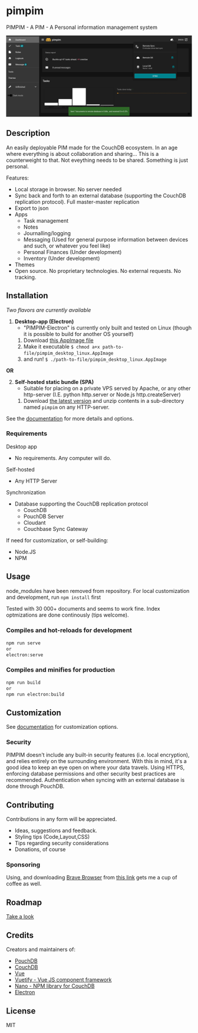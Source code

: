 # pimpim
PIMPIM - A PIM - A Personal information management system

![Dashboard screenshot](assets/img/dashboard.png)

## Description
An easily deployable PIM made for the CouchDB ecosystem.
In an age where everything is about collaboration and sharing... This is a counterweight to that. Not eveything needs to be shared. Something is just personal.

Features:
* Local storage in browser. No server needed
* Sync back and forth to an external database (supporting the CouchDB replication protocol). Full master-master replication
* Export to json
* Apps
    * Task management
    * Notes
    * Journalling/logging 
    * Messaging (Used for general purpose information between devices and such, or whatever you feel like)
    * Personal Finances (Under development)
    * Inventory (Under development)
* Themes
* Open source. No proprietary technologies. No external requests. No tracking.

## Installation

*Two flavors are currently available*

1. **Desktop-app (Electron)**
    * "PIMPIM-Electron" is currently only built and tested on Linux (though it is possible to build for another OS yourself)
    1. Download [this AppImage file](https://lybekk.tech/downloads/pimpim_desktop_linux.AppImage)
    2. Make it executable `$ chmod a+x path-to-file/pimpim_desktop_linux.AppImage`
    3. and run! `$ ./path-to-file/pimpim_desktop_linux.AppImage`

**OR**

2. **Self-hosted static bundle (SPA)**
    * Suitable for placing on a private VPS served by Apache, or any other http-server (I.E. python http.server or Node.js http.createServer)
    1. Download [the latest version](https://lybekk.tech/downloads/pimpim_self_hosted.zip) and unzip contents in a sub-directory named `pimpim` on any HTTP-server.

See the [documentation](docs/gettingstarted#installation) for more details and options.

### Requirements

Desktop app
* No requirements. Any computer will do.

Self-hosted
* Any HTTP Server

Synchronization
* Database supporting the CouchDB replication protocol
    * CouchDB
    * PouchDB Server
    * Cloudant
    * Couchbase Sync Gateway

If need for customization, or self-building:
* Node.JS
* NPM

## Usage

node_modules have been removed from repository. For local customization and development, run <code>npm install</code> first

Tested with 30 000+ documents and seems to work fine. Index optmizations are done continously (tips welcome).

### Compiles and hot-reloads for development
```
npm run serve
or
electron:serve
```

### Compiles and minifies for production
```
npm run build
or
npm run electron:build
```

## Customization

See [documentation](docs/gettingstarted) for customization options.

### Security
PIMPIM doesn't include any built-in security features (i.e. local encryption), and relies entirely on the surrounding environment. With this in mind, it's a good idea to keep an eye open on where your data travels.
Using HTTPS, enforcing database permissions and other security best practices are recommended. 
Authentication when syncing with an external database is done through PouchDB.

## Contributing
Contributions in any form will be appreciated.

* Ideas, suggestions and feedback.
* Styling tips (Code,Layout,CSS)
* Tips regarding security considerations
* Donations, of course

### Sponsoring
Using, and downloading [Brave Browser](https://brave.com/lyb569) from [this link](https://brave.com/lyb569) gets me a cup of coffee as well.

## Roadmap

[Take a look](docs/roadmap)

## Credits
Creators and maintainers of:
* [PouchDB](https://pouchdb.com/)
* [CouchDB](https://couchdb.apache.org/)
* [Vue](https://vuejs.org/)
* [Vuetify - Vue JS component framework](https://vuetifyjs.com/en/)
* [Nano - NPM library for CouchDB](https://www.npmjs.com/package/nano)
* [Electron](https://www.electronjs.org/)

## License
MIT
